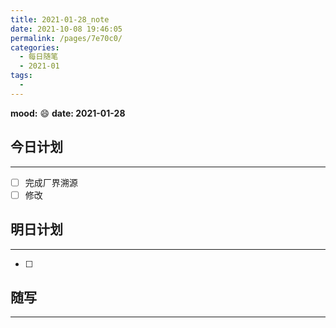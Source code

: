 ```yaml
---
title: 2021-01-28_note
date: 2021-10-08 19:46:05
permalink: /pages/7e70c0/
categories:
  - 每日随笔
  - 2021-01
tags:
  - 
---
```

**mood:** :smile:  																		**date: 2021-01-28**  
## 今日计划  
------
- [ ]  完成厂界溯源
- [ ]  修改
## 明日计划  
------
- [ ]  
## 随写 
------

